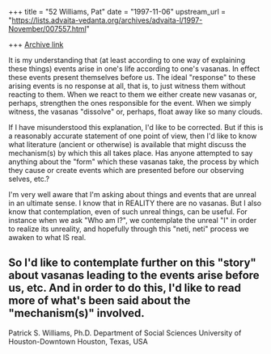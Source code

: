 +++
title = "52 Williams, Pat"
date = "1997-11-06"
upstream_url = "https://lists.advaita-vedanta.org/archives/advaita-l/1997-November/007557.html"

+++
[Archive link](https://lists.advaita-vedanta.org/archives/advaita-l/1997-November/007557.html)

It is my understanding that (at least according to one way of explaining
these things) events arise in one's life according to one's vasanas.  In
effect these events present themselves before us.  The ideal "response"
to these arising events is no response at all, that is, to just witness
them without reacting to them.  When we react to them we either create
new vasanas or, perhaps, strengthen the ones responsible for the event.
When we simply witness, the vasanas "dissolve" or, perhaps, float away
like so many clouds.

If I have misunderstood this explanation, I'd like to be corrected.  But
if this is a reasonably accurate statement of one point of view, then
I'd like to know what literature (ancient or otherwise) is available
that might discuss the mechanism(s) by which this all takes place.  Has
anyone attempted to say anything about the "form" which these vasanas
take, the process by which they cause or create events which are
presented before our observing selves, etc.?

I'm very well aware that I'm asking about things and events that are
unreal in an ultimate sense.  I know that in REALITY there are no
vasanas.  But I also know that contemplation, even of such unreal
things, can be useful.  For instance when we ask "Who am I?", we
contemplate the unreal "I" in order to realize its unreality, and
hopefully through this "neti, neti" process we awaken to what IS real.

So I'd like to contemplate further on this "story" about vasanas leading
to the events arise before us, etc.  And in order to do this, I'd like
to read more of what's been said about the "mechanism(s)" involved.
----------
Patrick S. Williams, Ph.D.
Department of Social Sciences
University of Houston-Downtown
Houston, Texas, USA

